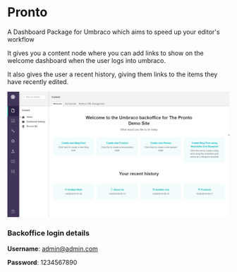 # Pronto
A Dashboard Package for Umbraco which aims to speed up your editor's workflow

It gives you a content node where you can add links to show on the welcome dashboard when the user logs into umbraco.

It also gives the user a recent history, giving them links to the items they have recently edited.

![preview](images/pronto-preview-1.png)

### Backoffice login details

**Username**: admin@admin.com

**Password**: 1234567890
